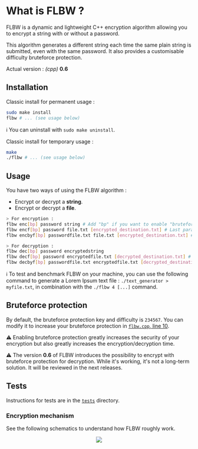 # What is FLBW ?

FLBW is a dynamic and lightweight C++ encryption algorithm allowing you to encrypt a string with or without a password.

This algorithm generates a different string each time the same plain string is submitted, even with the same password.
It also provides a customisable difficulty bruteforce protection.

Actual version : _(cpp)_ __0.6__

## Installation

Classic install for permanent usage :
```bash
sudo make install
flbw # ... (see usage below)
```

:information_source: You can uninstall with `sudo make uninstall`.

Classic install for temporary usage :
```bash
make
./flbw # ... (see usage below)
```

## Usage

You have two ways of using the FLBW algorithm :
- Encrypt or decrypt a __string__.
- Encrypt or decrypt a __file__.


```bash
> For encryption :
flbw enc[bp] password string # Add "bp" if you want to enable "bruteforce protection".
flbw encf[bp] password file.txt [encrypted_destination.txt] # Last parameter is optional, the result will be printed if not specified.
flbw encbyf[bp] passwordfile.txt file.txt [encrypted_destination.txt] # Last parameter is optional, the result will be printed if not specified.

> For decryption :
flbw dec[bp] password encryptedstring
flbw decf[bp] password encryptedfile.txt [decrypted_destination.txt] # Last parameter is optional, the result will be printed if not specified.
flbw decbyf[bp] passwordfile.txt encryptedfile.txt [decrypted_destination.txt] # Last parameter is optional, the result will be printed if not specified.
```

:information_source: To test and benchmark FLBW on your machine, you can use the following command to generate a Lorem Ipsum text file : `./text_generator > myfile.txt`, in combination with the `./flbw 4 [...]` command.

## Bruteforce protection

By default, the bruteforce protection key and difficulty is `234567`.
You can modify it to increase your bruteforce protection in [`flbw.cpp`, line 10](flbw.cpp#L10).

:warning: Enabling bruteforce protection greatly increases the security of your encryption but also greatly increases the encryption/decryption time.

:warning: The version __0.6__ of FLBW introduces the possibility to encrypt with bruteforce protection for decryption. While it's working, it's not a long-term solution. It will be reviewed in the next releases.

## Tests

Instructions for tests are in the [`tests`](./tests) directory.

### Encryption mechanism

See the following schematics to understand how FLBW roughly work.

<p align="center">
    <img src="https://i.imgur.com/mUTqn5p.png"/>
</p>